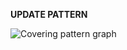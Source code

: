 **UPDATE PATTERN**


![Covering pattern graph](https://github.com/ICCD-MiBACT/ArCo/blob/DEV-1.3.0/ArCo-release/DocumentationArchitecturalOrLandscapeHeritage\Covering\Covering-Covering.drawio.png?raw=true)
